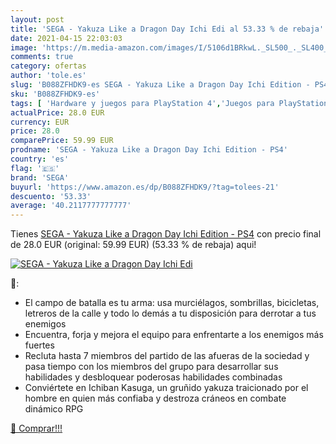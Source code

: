 ```yaml
---
layout: post
title: 'SEGA - Yakuza Like a Dragon Day Ichi Edi al 53.33 % de rebaja'
date: 2021-04-15 22:03:03
image: 'https://m.media-amazon.com/images/I/5106d1BRkwL._SL500_._SL400_.jpg'
comments: true
category: ofertas
author: 'tole.es'
slug: 'B088ZFHDK9-es SEGA - Yakuza Like a Dragon Day Ichi Edition - PS4'
sku: 'B088ZFHDK9-es'
tags: [ 'Hardware y juegos para PlayStation 4','Juegos para PlayStation 4','Videojuegos','ps4','sega', ]
actualPrice: 28.0 EUR
currency: EUR
price: 28.0
comparePrice: 59.99 EUR
prodname: 'SEGA - Yakuza Like a Dragon Day Ichi Edition - PS4'
country: 'es'
flag: '🇪🇸'
brand: 'SEGA'
buyurl: 'https://www.amazon.es/dp/B088ZFHDK9/?tag=tolees-21'
descuento: '53.33'
average: '40.2117777777777'
---
```


Tienes [SEGA - Yakuza Like a Dragon Day Ichi Edition - PS4](https://www.amazon.es/dp/B088ZFHDK9/?tag=tolees-21) con precio final de  28.0 EUR (original: 59.99 EUR) (53.33 %  de rebaja) aqui!

[![SEGA - Yakuza Like a Dragon Day Ichi Edi](https://m.media-amazon.com/images/I/5106d1BRkwL._SL500_._SL400_.jpg)](https://www.amazon.es/dp/B088ZFHDK9/?tag=tolees-21)

🔎:

- El campo de batalla es tu arma: usa murciélagos, sombrillas, bicicletas, letreros de la calle y todo lo demás a tu disposición para derrotar a tus enemigos
- Encuentra, forja y mejora el equipo para enfrentarte a los enemigos más fuertes
- Recluta hasta 7 miembros del partido de las afueras de la sociedad y pasa tiempo con los miembros del grupo para desarrollar sus habilidades y desbloquear poderosas habilidades combinadas
- Conviértete en Ichiban Kasuga, un gruñido yakuza traicionado por el hombre en quien más confiaba y destroza cráneos en combate dinámico RPG

[🛒 Comprar!!!](https://www.amazon.es/dp/B088ZFHDK9/?tag=tolees-21)

